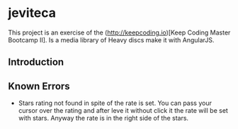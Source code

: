 # jeviteca

This project is an exercise of the (http://keepcoding.io)[Keep Coding Master Bootcamp II].
Is a media library of Heavy discs make it with AngularJS.

## Introduction

## Known Errors

* Stars rating not found in spite of the rate is set. You can pass your cursor over the rating and after leve it without
click it the rate will be set with stars. Anyway the rate is in the right side of the stars.
